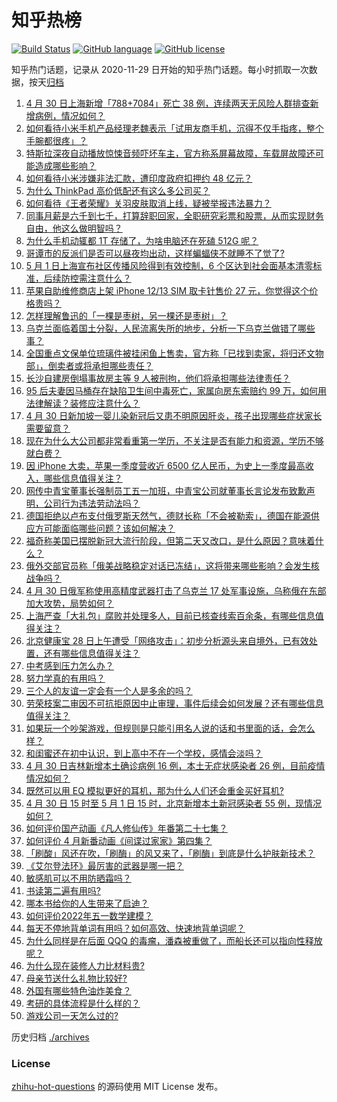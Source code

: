 # 知乎热榜
[![Build Status](https://github.com/ToWeLong/zhihu-hot-questions/workflows/CI/badge.svg)](https://github.com/ToWeLong/zhihu-hot-questions/actions)
[![GitHub language](https://img.shields.io/badge/language-golang-orange.svg)](https://golang.org/)
[![GitHub license](https://img.shields.io/github/license/ToWeLong/zhihu-hot-questions)](https://github.com/ToWeLong/zhihu-hot-questions/blob/main/LICENSE)

知乎热门话题，记录从 2020-11-29 日开始的知乎热门话题。每小时抓取一次数据，按天[归档](./archives)

<!-- BEGIN -->

1. [4 月 30 日上海新增「788+7084」死亡 38 例，连续两天无风险人群排查新增病例，情况如何？](https://www.zhihu.com/question/530870432)
1. [如何看待小米手机产品经理老魏表示「试用友商手机，沉得不仅手指疼，整个手腕都很疼」？](https://www.zhihu.com/question/530568623)
1. [特斯拉深夜自动播放惊悚音频吓坏车主，官方称系屏幕故障，车载屏故障还可能造成哪些影响？](https://www.zhihu.com/question/530891491)
1. [如何看待小米涉嫌非法汇款，遭印度政府扣押约 48 亿元？](https://www.zhihu.com/question/530869657)
1. [为什么 ThinkPad 高价低配还有这么多公司买？](https://www.zhihu.com/question/530252109)
1. [如何看待《王者荣耀》关羽皮肤取消上线，疑被举报违法暴力？](https://www.zhihu.com/question/530610450)
1. [同事月薪是六千到七千，打算辞职回家，全职研究彩票和股票，从而实现财务自由，他这么做明智吗？](https://www.zhihu.com/question/530721682)
1. [为什么手机动辄都 1T 存储了，为啥电脑还在死磕 512G 呢？](https://www.zhihu.com/question/528859146)
1. [哥谭市的反派们是否可以昼夜均出动，这样蝙蝠侠不就睡不了觉了?](https://www.zhihu.com/question/530113162)
1. [5 月 1 日上海宣布社区传播风险得到有效控制，6 个区达到社会面基本清零标准，后续防控需注意什么？](https://www.zhihu.com/question/530880306)
1. [苹果自助维修商店上架 iPhone 12/13 SIM 取卡针售价 27 元，你觉得这个价格贵吗？](https://www.zhihu.com/question/530598414)
1. [怎样理解鲁迅的「一棵是枣树，另一棵还是枣树」？](https://www.zhihu.com/question/28948637)
1. [乌克兰面临着国土分裂，人民流离失所的地步，分析一下乌克兰做错了哪些事？](https://www.zhihu.com/question/530734650)
1. [全国重点文保单位琉璃件被挂闲鱼上售卖，官方称「已找到卖家，将归还文物部」，倒卖者或将承担哪些责任？](https://www.zhihu.com/question/530610283)
1. [长沙自建房倒塌事故房主等 9 人被刑拘，他们将承担哪些法律责任？](https://www.zhihu.com/question/530896005)
1. [95 后夫妻因马桶存在缺陷卫生间中毒死亡，家属向房东索赔约 99 万，如何用法律解读？装修应注意什么？](https://www.zhihu.com/question/509810209)
1. [4 月 30 日新加坡一婴儿染新冠后又患不明原因肝炎，孩子出现哪些症状家长需要留意？](https://www.zhihu.com/question/530875538)
1. [现在为什么大公司都非常看重第一学历，不关注是否有能力和资源，学历不够就白费？](https://www.zhihu.com/question/530383601)
1. [因 iPhone 大卖，苹果一季度营收近 6500 亿人民币，为史上一季度最高收入，哪些信息值得关注？](https://www.zhihu.com/question/530580098)
1. [网传中青宝董事长强制员工五一加班，中青宝公司就董事长言论发布致歉声明，公司行为违法劳动法吗？](https://www.zhihu.com/question/530898695)
1. [德国拒绝以卢布支付俄罗斯天然气，德财长称「不会被勒索」，德国在能源供应方可能面临哪些问题？该如何解决？](https://www.zhihu.com/question/530870038)
1. [福奇称美国已摆脱新冠大流行阶段，但第二天又改口，是什么原因？意味着什么？](https://www.zhihu.com/question/530414862)
1. [俄外交部官员称「俄美战略稳定对话已冻结」，这将带来哪些影响？会发生核战争吗？](https://www.zhihu.com/question/530898315)
1. [4 月 30 日俄军称使用高精度武器打击了乌克兰 17 处军事设施，乌称俄在东部加大攻势，局势如何？](https://www.zhihu.com/question/530879389)
1. [上海严查「大礼包」腐败并处理多人，目前已核查线索百余条，有哪些信息值得关注？](https://www.zhihu.com/question/530883701)
1. [北京健康宝 28 日上午遭受「网络攻击」：初步分析源头来自境外，已有效处置，还有哪些信息值得关注？](https://www.zhihu.com/question/530491687)
1. [中考感到压力怎么办？](https://www.zhihu.com/question/530855938)
1. [努力学真的有用吗？](https://www.zhihu.com/question/530899785)
1. [三个人的友谊一定会有一个人是多余的吗？](https://www.zhihu.com/question/530187237)
1. [劳荣枝案二审因不可抗拒原因中止审理，事件后续会如何发展？还有哪些信息值得关注？](https://www.zhihu.com/question/530813268)
1. [如果玩一个吵架游戏，但规则是只能引用名人说的话和书里面的话，会怎么样？](https://www.zhihu.com/question/511553148)
1. [和闺蜜还在初中认识，到上高中不在一个学校，感情会淡吗？](https://www.zhihu.com/question/529237033)
1. [4 月 30 日吉林新增本土确诊病例 16 例，本土无症状感染者 26 例，目前疫情情况如何？](https://www.zhihu.com/question/530877680)
1. [既然可以用 EQ 模拟更好的耳机，那为什么人们还会重金买好耳机?](https://www.zhihu.com/question/526585291)
1. [4 月 30 日 15 时至 5 月 1 日 15 时，北京新增本土新冠感染者 55 例，现情况如何？](https://www.zhihu.com/question/530918829)
1. [如何评价国产动画《凡人修仙传》年番第二十七集？](https://www.zhihu.com/question/530881538)
1. [如何评价 4 月新番动画《间谍过家家》第四集？](https://www.zhihu.com/question/530851796)
1. [「刷酸」风还在吹，「刷酶」的风又来了，「刷酶」到底是什么护肤新技术？](https://www.zhihu.com/question/527890768)
1. [《艾尔登法环》最厉害的武器是哪一把？](https://www.zhihu.com/question/520397516)
1. [敏感肌可以不用防晒霜吗？](https://www.zhihu.com/question/523823225)
1. [书读第二遍有用吗?](https://www.zhihu.com/question/523384919)
1. [哪本书给你的人生带来了启迪？](https://www.zhihu.com/question/522881872)
1. [如何评价2022年五一数学建模？](https://www.zhihu.com/question/530356779)
1. [每天不停地背单词有用吗？如何高效、快速地背单词呢？](https://www.zhihu.com/question/312750147)
1. [为什么同样是在后面 QQQ 的毒瘤，潘森被重做了，而船长还可以指向性释放呢？](https://www.zhihu.com/question/527450504)
1. [为什么现在装修人力比材料贵?](https://www.zhihu.com/question/521817843)
1. [母亲节送什么礼物比较好?](https://www.zhihu.com/question/455637638)
1. [外国有哪些特色油炸美食？](https://www.zhihu.com/question/528187591)
1. [考研的具体流程是什么样的？](https://www.zhihu.com/question/265779057)
1. [游戏公司一天怎么过的?](https://www.zhihu.com/question/529586343)

<!-- END -->

历史归档 [./archives](./archives)


### License
[zhihu-hot-questions](https://github.com/towelong/zhihu-hot-questions) 的源码使用 MIT License 发布。